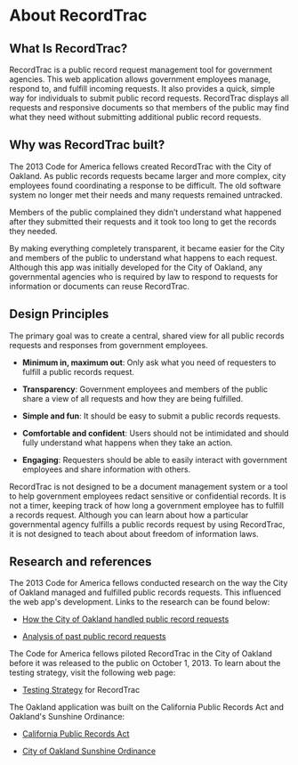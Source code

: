 # About RecordTrac
## What Is RecordTrac?
RecordTrac is a public record request management tool for government agencies. This web application allows government employees manage, respond to, and fulfill incoming requests. It also provides a quick, simple way for individuals to submit public record requests. RecordTrac displays all requests and responsive documents so that members of the public may find what they need without submitting additional public record requests.

## Why was RecordTrac built?

The 2013 Code for America fellows created RecordTrac with the City of Oakland. As public records requests became larger and more complex, city employees found coordinating a response to be difficult. The old software system no longer met their needs and many requests remained untracked.

Members of the public complained they didn’t understand what happened after they submitted their requests and it took too long to get the records they needed.

By making everything completely transparent, it became easier for the City and members of the public to understand what happens to each request. Although this app was initially developed for the City of Oakland, any governmental agencies who is required by law to respond to requests for information or documents can reuse RecordTrac. 

## Design Principles

The primary goal was to create a central, shared view for all public records requests and responses from government employees.

* **Minimum in, maximum out**: Only ask what you need of requesters to fulfill a public records request.

* **Transparency**: Government employees and members of the public share a view of all requests and how they are being fulfilled.

* **Simple and fun**: It should be easy to submit a public records requests. 

* **Comfortable and confident**: Users should not be intimidated and should fully understand what happens when they take an action. 

* **Engaging**: Requesters should be able to easily interact with government employees and share information with others. 
 
RecordTrac is not designed to be a document management system or a tool to help government employees redact sensitive or confidential records. It is not a timer, keeping track of how long a government employee has to fulfill a records request. Although you can learn about how a particular governmental agency fulfills a public records request by using RecordTrac, it is not designed to teach about about freedom of information laws.


## Research and references

The 2013 Code for America fellows conducted research on the way the City of Oakland managed and fulfilled public records requests. This influenced the web app's development. Links to the research can be found below:

* [How the City of Oakland handled public record requests](http://codeforamerica.github.io/public-records/docs/1.0.0/research.html)

* [Analysis of past public record requests](https://github.com/codeforamerica/recordtrac/blob/gh-pages/docs/1.0.0/ibpm-analysis.html)

The Code for America fellows piloted RecordTrac in the City of Oakland before it was released to the public on October 1, 2013. To learn about the testing strategy, visit the following web page:

* [Testing Strategy](https://github.com/codeforamerica/recordtrac/blob/gh-pages/docs/1.0.0/teststrategy.html) for RecordTrac 


The Oakland application was built on the California Public Records Act and Oakland's Sunshine Ordinance:

* [California Public Records Act](http://x.genius.com/State-of-california-california-public-records-act-annotated)

* [City of Oakland Sunshine Ordinance](https://library.municode.com/HTML/16308/level2/TIT2ADPE_CH2.20PUMEPURE.html#TOPTITLE)
